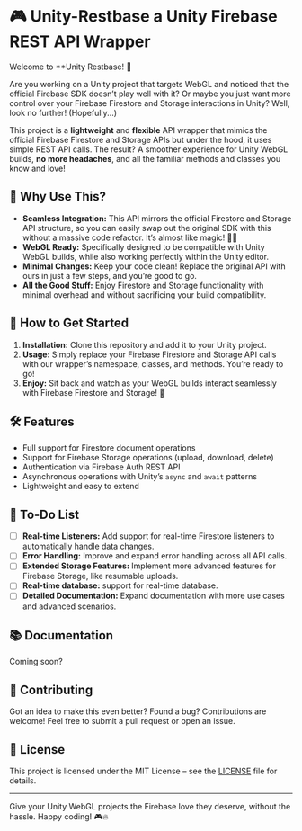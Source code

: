 # 🎮 Unity-Restbase a Unity Firebase REST API Wrapper

Welcome to **Unity Restbase! 🚀

Are you working on a Unity project that targets WebGL and noticed that the official Firebase SDK doesn’t play well with it? Or maybe you just want more control over your Firebase Firestore and Storage interactions in Unity? Well, look no further! (Hopefully...)

This project is a **lightweight** and **flexible** API wrapper that mimics the official Firebase Firestore and Storage APIs but under the hood, it uses simple REST API calls. The result? A smoother experience for Unity WebGL builds, **no more headaches**, and all the familiar methods and classes you know and love!

## 🌟 Why Use This?

- **Seamless Integration:** This API mirrors the official Firestore and Storage API structure, so you can easily swap out the original SDK with this without a massive code refactor. It’s almost like magic! 🎩✨
- **WebGL Ready:** Specifically designed to be compatible with Unity WebGL builds, while also working perfectly within the Unity editor.
- **Minimal Changes:** Keep your code clean! Replace the original API with ours in just a few steps, and you’re good to go.
- **All the Good Stuff:** Enjoy Firestore and Storage functionality with minimal overhead and without sacrificing your build compatibility.

## 🔧 How to Get Started

1. **Installation:** Clone this repository and add it to your Unity project.
2. **Usage:** Simply replace your Firebase Firestore and Storage API calls with our wrapper’s namespace, classes, and methods. You’re ready to go!
3. **Enjoy:** Sit back and watch as your WebGL builds interact seamlessly with Firebase Firestore and Storage! 🎉

## 🛠️ Features

- Full support for Firestore document operations
- Support for Firebase Storage operations (upload, download, delete)
- Authentication via Firebase Auth REST API
- Asynchronous operations with Unity’s `async` and `await` patterns
- Lightweight and easy to extend

## 📝 To-Do List

- [ ] **Real-time Listeners:** Add support for real-time Firestore listeners to automatically handle data changes.
- [ ] **Error Handling:** Improve and expand error handling across all API calls.
- [ ] **Extended Storage Features:** Implement more advanced features for Firebase Storage, like resumable uploads.
- [ ] **Real-time database:** support for real-time database.
- [ ] **Detailed Documentation:** Expand documentation with more use cases and advanced scenarios.

## 📚 Documentation

Coming soon?

## 👥 Contributing

Got an idea to make this even better? Found a bug? Contributions are welcome! Feel free to submit a pull request or open an issue.

## 📝 License

This project is licensed under the MIT License – see the [LICENSE](./LICENSE) file for details.

---

Give your Unity WebGL projects the Firebase love they deserve, without the hassle. Happy coding! 🎮🔥

